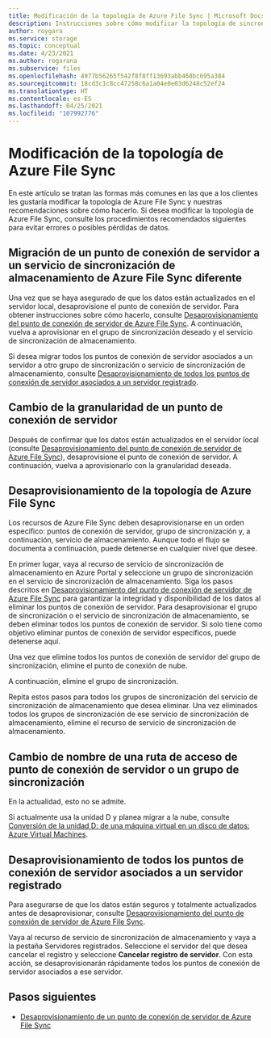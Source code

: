 ```yaml
---
title: Modificación de la topología de Azure File Sync | Microsoft Docs
description: Instrucciones sobre cómo modificar la topología de sincronización de Azure File Sync
author: roygara
ms.service: storage
ms.topic: conceptual
ms.date: 4/23/2021
ms.author: rogarana
ms.subservice: files
ms.openlocfilehash: 4977b56265f542f8f8ff13693abb468bc695a384
ms.sourcegitcommit: 18cd3c1c8cc47258c6a1a04e0e03d6248c52ef24
ms.translationtype: HT
ms.contentlocale: es-ES
ms.lasthandoff: 04/25/2021
ms.locfileid: "107992776"
---
```

# <a name="modify-your-azure-file-sync-topology"></a>Modificación de la topología de Azure File Sync

En este artículo se tratan las formas más comunes en las que a los clientes les gustaría modificar la topología de Azure File Sync y nuestras recomendaciones sobre cómo hacerlo. Si desea modificar la topología de Azure File Sync, consulte los procedimientos recomendados siguientes para evitar errores o posibles pérdidas de datos.

## <a name="migrate-a-server-endpoint-to-a-different-azure-file-sync-storage-sync-service"></a>Migración de un punto de conexión de servidor a un servicio de sincronización de almacenamiento de Azure File Sync diferente

Una vez que se haya asegurado de que los datos están actualizados en el servidor local, desaprovisione el punto de conexión de servidor. Para obtener instrucciones sobre cómo hacerlo, consulte [Desaprovisionamiento del punto de conexión de servidor de Azure File Sync](./file-sync-deprovision-server-endpoint.md#scenario-2-you-intend-to-delete-your-server-endpoint-and-stop-using-this-specific-azure-file-share). A continuación, vuelva a aprovisionar en el grupo de sincronización deseado y el servicio de sincronización de almacenamiento.

Si desea migrar todos los puntos de conexión de servidor asociados a un servidor a otro grupo de sincronización o servicio de sincronización de almacenamiento, consulte [Desaprovisionamiento de todos los puntos de conexión de servidor asociados a un servidor registrado](#deprovision-all-server-endpoints-associated-with-a-registered-server).

## <a name="change-the-granularity-of-a-server-endpoint"></a>Cambio de la granularidad de un punto de conexión de servidor

Después de confirmar que los datos están actualizados en el servidor local (consulte [Desaprovisionamiento del punto de conexión de servidor de Azure File Sync](./file-sync-deprovision-server-endpoint.md#scenario-2-you-intend-to-delete-your-server-endpoint-and-stop-using-this-specific-azure-file-share)), desaprovisione el punto de conexión de servidor. A continuación, vuelva a aprovisionarlo con la granularidad deseada.

## <a name="deprovision-azure-file-sync-topology"></a>Desaprovisionamiento de la topología de Azure File Sync

Los recursos de Azure File Sync deben desaprovisionarse en un orden específico: puntos de conexión de servidor, grupo de sincronización y, a continuación, servicio de almacenamiento. Aunque todo el flujo se documenta a continuación, puede detenerse en cualquier nivel que desee. 

En primer lugar, vaya al recurso de servicio de sincronización de almacenamiento en Azure Portal y seleccione un grupo de sincronización en el servicio de sincronización de almacenamiento. Siga los pasos descritos en [Desaprovisionamiento del punto de conexión de servidor de Azure File Sync](./file-sync-deprovision-server-endpoint.md) para garantizar la integridad y disponibilidad de los datos al eliminar los puntos de conexión de servidor. Para desaprovisionar el grupo de sincronización o el servicio de sincronización de almacenamiento, se deben eliminar todos los puntos de conexión de servidor. Si solo tiene como objetivo eliminar puntos de conexión de servidor específicos, puede detenerse aquí. 

Una vez que elimine todos los puntos de conexión de servidor del grupo de sincronización, elimine el punto de conexión de nube. 

A continuación, elimine el grupo de sincronización. 

Repita estos pasos para todos los grupos de sincronización del servicio de sincronización de almacenamiento que desea eliminar. Una vez eliminados todos los grupos de sincronización de ese servicio de sincronización de almacenamiento, elimine el recurso de servicio de sincronización de almacenamiento.

## <a name="rename-a-server-endpoint-path-or-sync-group"></a>Cambio de nombre de una ruta de acceso de punto de conexión de servidor o un grupo de sincronización

En la actualidad, esto no se admite. 

Si actualmente usa la unidad D y planea migrar a la nube, consulte [Conversión de la unidad D: de una máquina virtual en un disco de datos: Azure Virtual Machines](https://docs.microsoft.com/azure/virtual-machines/windows/change-drive-letter).

## <a name="deprovision-all-server-endpoints-associated-with-a-registered-server"></a>Desaprovisionamiento de todos los puntos de conexión de servidor asociados a un servidor registrado

Para asegurarse de que los datos están seguros y totalmente actualizados antes de desaprovisionar, consulte [Desaprovisionamiento del punto de conexión de servidor de Azure File Sync](./file-sync-deprovision-server-endpoint.md).

Vaya al recurso de servicio de sincronización de almacenamiento y vaya a la pestaña Servidores registrados. Seleccione el servidor del que desea cancelar el registro y seleccione **Cancelar registro de servidor**. Con esta acción, se desaprovisionarán rápidamente todos los puntos de conexión de servidor asociados a ese servidor.

## <a name="next-steps"></a>Pasos siguientes
* [Desaprovisionamiento de un punto de conexión de servidor de Azure File Sync](./file-sync-deprovision-server-endpoint.md)



